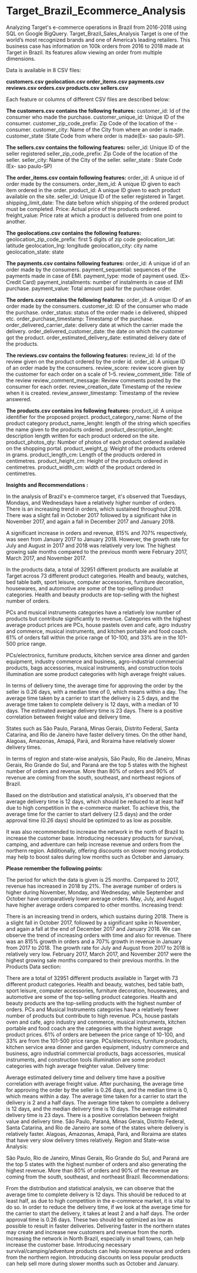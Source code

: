 # Target_Brazil_Ecommerce_Analysis
Analyzing Target's e-commerce operations in Brazil from 2016-2018 using SQL on Google BigQuery. Target_Brazil_Sales_Analysis Target is one of the world’s most recognized brands and one of America’s leading retailers. This business case has information on 100k orders from 2016 to 2018 made at Target in Brazil. Its features allow viewing an order from multiple dimensions.

Data is available in 8 CSV files:

**customers.csv geolocation.csv order_items.csv payments.csv reviews.csv orders.csv products.csv sellers.csv**

Each feature or columns of different CSV files are described below:

**The customers.csv contains the following features:**
customer_id: Id of the consumer who made the purchase. 
customer_unique_id: Unique ID of the consumer. 
customer_zip_code_prefix: Zip Code of the location of the - consumer.
customer_city: Name of the City from where an order is made. 
customer_state :State Code from where order is made(Ex- sao paulo-SP). 

**The sellers.csv contains the following features:**
seller_id: Unique ID of the seller
registered seller_zip_code_prefix: Zip Code of the location of the seller. 
seller_city: Name of the City of the seller. 
seller_state : State Code (Ex- sao paulo-SP)

**The order_items.csv contain following features:**
order_id: A unique id of order made by the consumers. 
order_item_id: A unique ID given to each item ordered in the order. 
product_id: A unique ID given to each product available on the site.
seller_id: Unique ID of the seller registered in Target.
shipping_limit_date: The date before which shipping of the ordered product must be completed. 
Price: Actual price of the products ordered. 
freight_value: Price rate at which a product is delivered from one point to another. 

**The geolocations.csv contains the following features:**
geolocation_zip_code_prefix: first 5 digits of zip code 
geolocation_lat: latitude geolocation_lng: longitude
geolocation_city: city name geolocation_state: state 

**The payments.csv contains following features:**
order_id: A unique id of an order made by the consumers. 
payment_sequential: sequences of the payments made in case of EMI.
payment_type: mode of payment used.
(Ex-Credit Card) payment_installments: number of instalments in case of EMI purchase.
payment_value: Total amount paid for the purchase order. 

**The orders.csv contains the following features:**
order_id: A unique ID of an order made by the consumers. 
customer_id: ID of the consumer who made the purchase.
order_status: status of the order made i.e delivered, shipped etc.
order_purchase_timestamp: Timestamp of the purchase. 
order_delivered_carrier_date: delivery date at which the carrier made the delivery.
order_delivered_customer_date: the date on which the customer got the product.
order_estimated_delivery_date: estimated delivery date of the products.

**The reviews.csv contains the following features:**
review_id: Id of the review given on the product ordered by the order id. order_id: A unique ID of an order made by the consumers.
review_score: review score given by the customer for each order on a scale of 1–5. 
review_comment_title: Title of the review review_comment_message: Review comments posted by the consumer for each order. 
review_creation_date Timestamp of the review when it is created.
review_answer_timestamp: Timestamp of the review answered. 

**The products.csv contains ins following features:**
product_id: A unique identifier for the proposed project. 
product_category_name: Name of the product category 
product_name_lenght: length of the string which specifies the name given to the products ordered. 
product_description_lenght: description length written for each product ordered on the site. 
product_photos_qty: Number of photos of each product ordered available on the shopping portal.
product_weight_g: Weight of the products ordered in grams. 
product_length_cm: Length of the products ordered in centimetres. 
product_height_cm: Height of the products ordered in centimetres. 
product_width_cm: width of the product ordered in centimetres.

**Insights and Recommendations :**

In the analysis of Brazil's e-commerce target, it's observed that Tuesdays, Mondays, and Wednesdays have a relatively higher number of orders. There is an increasing trend in orders, which sustained throughout 2018. There was a slight fall in October 2017 followed by a significant hike in November 2017, and again a fall in December 2017 and January 2018.

A significant increase in orders and revenue, 815% and 707% respectively, was seen from January 2017 to January 2018. However, the growth rate for July and August in 2017 and 2018 was relatively very low. The highest growing sale months compared to the previous month were February 2017, March 2017, and November 2017.

In the products data, a total of 32951 different products are available at Target across 73 different product categories. Health and beauty, watches, bed table bath, sport leisure, computer accessories, furniture decoration, housewares, and automotive are some of the top-selling product categories. Health and beauty products are top-selling with the highest number of orders.

PCs and musical instruments categories have a relatively low number of products but contribute significantly to revenue. Categories with the highest average product prices are PCs, house pastels oven and cafe, agro industry and commerce, musical instruments, and kitchen portable and food coach. 61% of orders fall within the price range of 10-100, and 33% are in the 101-500 price range.

PCs/electronics, furniture products, kitchen service area dinner and garden equipment, industry commerce and business, agro-industrial commercial products, bags accessories, musical instruments, and construction tools illumination are some product categories with high average freight values.

In terms of delivery time, the average time for approving the order by the seller is 0.26 days, with a median time of 0, which means within a day. The average time taken by a carrier to start the delivery is 2.5 days, and the average time taken to complete delivery is 12 days, with a median of 10 days. The estimated average delivery time is 23 days. There is a positive correlation between freight value and delivery time.

States such as São Paulo, Paraná, Minas Gerais, Distrito Federal, Santa Catarina, and Rio de Janeiro have faster delivery times. On the other hand, Alagoas, Amazonas, Amapá, Pará, and Roraima have relatively slower delivery times.

In terms of region and state-wise analysis, São Paulo, Rio de Janeiro, Minas Gerais, Rio Grande do Sul, and Paraná are the top 5 states with the highest number of orders and revenue. More than 80% of orders and 90% of revenue are coming from the south, southeast, and northeast regions of Brazil.

Based on the distribution and statistical analysis, it's observed that the average delivery time is 12 days, which should be reduced to at least half due to high competition in the e-commerce market. To achieve this, the average time for the carrier to start delivery (2.5 days) and the order approval time (0.26 days) should be optimized to as low as possible.

It was also recommended to increase the network in the north of Brazil to increase the customer base. Introducing necessary products for survival, camping, and adventure can help increase revenue and orders from the northern region. Additionally, offering discounts on slower moving products may help to boost sales during low months such as October and January.

**Please remember the following points:**

The period for which the data is given is 25 months.
Compared to 2017, revenue has increased in 2018 by 21%.
The average number of orders is higher during November, Monday, and Wednesday, while September and October have comparatively lower average orders. May, July, and August have higher average orders compared to other months.
Increasing trend:

There is an increasing trend in orders, which sustains during 2018. There is a slight fall in October 2017, followed by a significant spike in November, and again a fall at the end of December 2017 and January 2018.
We can observe the trend of increasing orders with time and also for revenue.
There was an 815% growth in orders and a 707% growth in revenue in January from 2017 to 2018.
The growth rate for July and August from 2017 to 2018 is relatively very low.
February 2017, March 2017, and November 2017 were the highest growing sale months compared to their previous months.
In the Products Data section:

There are a total of 32951 different products available in Target with 73 different product categories. Health and beauty, watches, bed table bath, sport leisure, computer accessories, furniture decoration, housewares, and automotive are some of the top-selling product categories.
Health and beauty products are the top-selling products with the highest number of orders.
PCs and Musical Instruments categories have a relatively fewer number of products but contribute to high revenue.
PCs, house pastals oven and cafe, agro industry and commerce, musical instruments, kitchen portable and food coach are the categories with the highest average product prices.
61% of orders are between the price range of 10-100, and 33% are from the 101-500 price range.
PCs/electronics, furniture products, kitchen service area dinner and garden equipment, industry commerce and business, agro industrial commercial products, bags accessories, musical instruments, and construction tools illumination are some product categories with high average freighter value.
Delivery time:

Average estimated delivery time and delivery time have a positive correlation with average freight value.
After purchasing, the average time for approving the order by the seller is 0.26 days, and the median time is 0, which means within a day.
The average time taken for a carrier to start the delivery is 2 and a half days.
The average time taken to complete a delivery is 12 days, and the median delivery time is 10 days.
The average estimated delivery time is 23 days.
There is a positive correlation between freight value and delivery time.
São Paulo, Paraná, Minas Gerais, Distrito Federal, Santa Catarina, and Rio de Janeiro are some of the states where delivery is relatively faster.
Alagoas, Amazonas, Amapá, Pará, and Roraima are states that have very slow delivery times relatively.
Region and State-wise Analysis:

São Paulo, Rio de Janeiro, Minas Gerais, Rio Grande do Sul, and Paraná are the top 5 states with the highest number of orders and also generating the highest revenue. More than 80% of orders and 90% of the revenue are coming from the south, southeast, and northeast Brazil.
Recommendations:

From the distribution and statistical analysis, we can observe that the average time to complete delivery is 12 days. This should be reduced to at least half, as due to high competition in the e-commerce market, it is vital to do so.
In order to reduce the delivery time, if we look at the average time for the carrier to start the delivery, it takes at least 2 and a half days. The order approval time is 0.26 days. These two should be optimized as low as possible to result in faster deliveries.
Delivering faster in the northern states may create and increase new customers and revenue from the north.
Increasing the network in North Brazil, especially in small towns, can help increase the customer base. Introducing necessary survival/camping/adventure products can help increase revenue and orders from the northern region.
Introducing discounts on less popular products can help sell more during slower months such as October and January.
